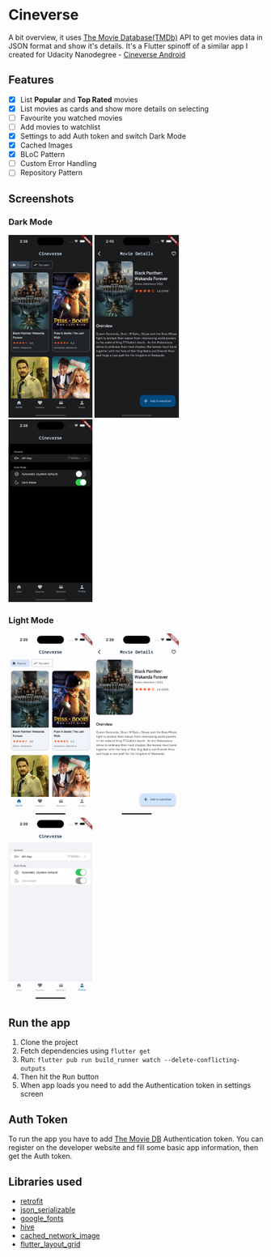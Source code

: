 # Cineverse

A bit overview, it uses [The Movie Database(TMDb)](https://www.themoviedb.org/) API to get movies data in JSON format and show it's details. It's a Flutter spinoff of a similar app I created for Udacity Nanodegree - [Cineverse Android](https://github.com/AbhishekChd/Cineverse)


## Features
- [x] List **Popular** and **Top Rated** movies
- [x] List movies as cards and show more details on selecting
- [ ] Favourite you watched movies
- [ ] Add movies to watchlist
- [x] Settings to add Auth token and switch Dark Mode
- [x] Cached Images
- [x] BLoC Pattern
- [ ] Custom Error Handling
- [ ] Repository Pattern

## Screenshots

### Dark Mode
<img src="screenshot/home_dark.png" width="33%"/> <img src="screenshot/movie_detail_dark.png" width="33%"/> <img src="screenshot/settings_dark.png" width="33%"/>

### Light Mode
<img src="screenshot/home_light.png" width="33%"/> <img src="screenshot/movie_detail_light.png" width="33%"/> <img src="screenshot/settings_light.png" width="33%"/>


## Run the app
1. Clone the project
2. Fetch dependencies using `flutter get`
3. Run: `flutter pub run build_runner watch --delete-conflicting-outputs`
4. Then hit the <kbd>Run</kbd> button
5. When app loads you need to add the Authentication token in settings screen


## Auth Token
To run the app you have to add [The Movie DB](https://developers.themoviedb.org/3/getting-started/introduction) Authentication token. You can register on the developer website and fill some basic app information, then get the Auth token.


## Libraries used
- [retrofit](https://pub.dev/packages/retrofit)
- [json_serializable](https://pub.dev/packages/json_serializable)
- [google_fonts](https://pub.dev/packages/google_fonts)
- [hive](https://pub.dev/packages/hive)
- [cached_network_image](https://pub.dev/packages/cached_network_image)
- [flutter_layout_grid](https://pub.dev/packages/flutter_layout_grid)